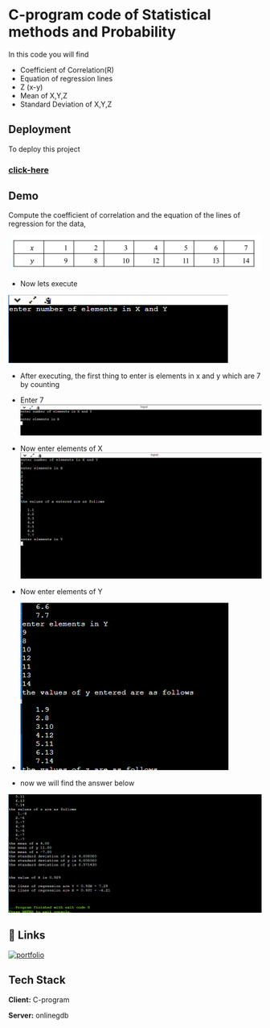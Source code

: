 
# C-program code of Statistical methods and Probability 

In this code you will find
* Coefficient of Correlation(R)
* Equation of regression lines
* Z (x-y)
* Mean of X,Y,Z
* Standard Deviation of X,Y,Z





## Deployment

To deploy this project 


 ### [click-here](https://onlinegdb.com/n3QAwDst0)

 



## Demo

Compute the coefficient of correlation and the equation of the lines of regression for the data,

![App Screenshot](https://raw.githubusercontent.com/HariKarumuri/probability-solver/main/images%20for%20readme%20file/Screenshot%20(19).png)

* Now lets execute

![ss1](https://raw.githubusercontent.com/HariKarumuri/probability-solver/main/images%20for%20readme%20file/Screenshot%20(20).png)

* After executing, the first thing to enter is elements in x and y which are 7 by counting
* Enter 7 
![ss2](https://raw.githubusercontent.com/HariKarumuri/probability-solver/main/images%20for%20readme%20file/Screenshot%20(21).png)

* Now enter elements of X 
![ss3](https://raw.githubusercontent.com/HariKarumuri/probability-solver/main/images%20for%20readme%20file/Screenshot%20(22).png)

* Now enter elements of Y 
* ![ss4](https://raw.githubusercontent.com/HariKarumuri/probability-solver/main/images%20for%20readme%20file/Screenshot%20(23).png)

* now we will find the answer below

![ss5](https://raw.githubusercontent.com/HariKarumuri/probability-solver/main/images%20for%20readme%20file/Screenshot%20(24).png)


## 🔗 Links
[![portfolio](https://img.shields.io/badge/my_portfolio-000?style=for-the-badge&logo=ko-fi&logoColor=white)](https://harikarumuri.github.io/website/)


## Tech Stack

**Client:** C-program

**Server:** onlinegdb

